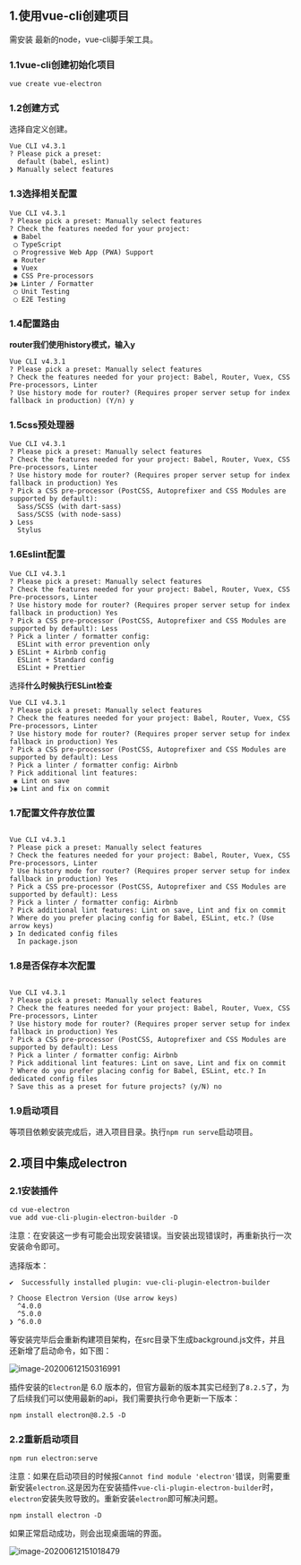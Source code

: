 ## 1.使用vue-cli创建项目

需安装 最新的node，vue-cli脚手架工具。

### 1.1vue-cli创建初始化项目

```shell
vue create vue-electron
```

### 1.2创建方式

选择自定义创建。

```shell
Vue CLI v4.3.1
? Please pick a preset:
  default (babel, eslint)
❯ Manually select features
```

### 1.3选择相关配置

```shell
Vue CLI v4.3.1
? Please pick a preset: Manually select features
? Check the features needed for your project:
 ◉ Babel
 ◯ TypeScript
 ◯ Progressive Web App (PWA) Support
 ◉ Router
 ◉ Vuex
 ◉ CSS Pre-processors
❯◉ Linter / Formatter
 ◯ Unit Testing
 ◯ E2E Testing
```

### 1.4配置路由

**router我们使用history模式，输入y**

```shell
Vue CLI v4.3.1
? Please pick a preset: Manually select features
? Check the features needed for your project: Babel, Router, Vuex, CSS Pre-processors, Linter
? Use history mode for router? (Requires proper server setup for index fallback in production) (Y/n) y
```

### 1.5css预处理器

```shell
Vue CLI v4.3.1
? Please pick a preset: Manually select features
? Check the features needed for your project: Babel, Router, Vuex, CSS Pre-processors, Linter
? Use history mode for router? (Requires proper server setup for index fallback in production) Yes
? Pick a CSS pre-processor (PostCSS, Autoprefixer and CSS Modules are supported by default):
  Sass/SCSS (with dart-sass)
  Sass/SCSS (with node-sass)
❯ Less
  Stylus
```

### 1.6Eslint配置

```shell
Vue CLI v4.3.1
? Please pick a preset: Manually select features
? Check the features needed for your project: Babel, Router, Vuex, CSS Pre-processors, Linter
? Use history mode for router? (Requires proper server setup for index fallback in production) Yes
? Pick a CSS pre-processor (PostCSS, Autoprefixer and CSS Modules are supported by default): Less
? Pick a linter / formatter config:
  ESLint with error prevention only
❯ ESLint + Airbnb config
  ESLint + Standard config
  ESLint + Prettier
```

选择**什么时候执行ESLint检查**

```shell
Vue CLI v4.3.1
? Please pick a preset: Manually select features
? Check the features needed for your project: Babel, Router, Vuex, CSS Pre-processors, Linter
? Use history mode for router? (Requires proper server setup for index fallback in production) Yes
? Pick a CSS pre-processor (PostCSS, Autoprefixer and CSS Modules are supported by default): Less
? Pick a linter / formatter config: Airbnb
? Pick additional lint features:
 ◉ Lint on save
❯◉ Lint and fix on commit
```

### 1.7配置文件存放位置

```shell

Vue CLI v4.3.1
? Please pick a preset: Manually select features
? Check the features needed for your project: Babel, Router, Vuex, CSS Pre-processors, Linter
? Use history mode for router? (Requires proper server setup for index fallback in production) Yes
? Pick a CSS pre-processor (PostCSS, Autoprefixer and CSS Modules are supported by default): Less
? Pick a linter / formatter config: Airbnb
? Pick additional lint features: Lint on save, Lint and fix on commit
? Where do you prefer placing config for Babel, ESLint, etc.? (Use arrow keys)
❯ In dedicated config files
  In package.json
```

### 1.8是否保存本次配置

```shell

Vue CLI v4.3.1
? Please pick a preset: Manually select features
? Check the features needed for your project: Babel, Router, Vuex, CSS Pre-processors, Linter
? Use history mode for router? (Requires proper server setup for index fallback in production) Yes
? Pick a CSS pre-processor (PostCSS, Autoprefixer and CSS Modules are supported by default): Less
? Pick a linter / formatter config: Airbnb
? Pick additional lint features: Lint on save, Lint and fix on commit
? Where do you prefer placing config for Babel, ESLint, etc.? In dedicated config files
? Save this as a preset for future projects? (y/N) no
```

### 1.9启动项目

等项目依赖安装完成后，进入项目目录。执行`npm run serve`启动项目。

## 2.项目中集成electron

### 2.1安装插件

```shell
cd vue-electron
vue add vue-cli-plugin-electron-builder -D
```

注意：在安装这一步有可能会出现安装错误。当安装出现错误时，再重新执行一次安装命令即可。

选择版本：

```shell
✔  Successfully installed plugin: vue-cli-plugin-electron-builder

? Choose Electron Version (Use arrow keys)
  ^4.0.0
  ^5.0.0
❯ ^6.0.0
```

等安装完毕后会重新构建项目架构，在src目录下生成background.js文件，并且还新增了启动命令，如下图：

![image-20200612150316991](https://gitee.com/xuxujian/webNoteImg/raw/master/webpack/image-20200612150316991.png)

插件安装的`Electron`是 6.0 版本的，但官方最新的版本其实已经到了`8.2.5`了，为了后续我们可以使用最新的api，我们需要执行命令更新一下版本：

```shell
npm install electron@8.2.5 -D
```

### 2.2重新启动项目

```shell
npm run electron:serve
```

注意：如果在启动项目的时候报`Cannot find module 'electron'`错误，则需要重新安装`electron`.这是因为在安装插件`vue-cli-plugin-electron-builder`时，`electron`安装失败导致的。重新安装`electron`即可解决问题。

```shell
npm install electron -D
```

如果正常启动成功，则会出现桌面端的界面。

![image-20200612151018479](https://gitee.com/xuxujian/webNoteImg/raw/master/webpack/image-20200612151018479.png)